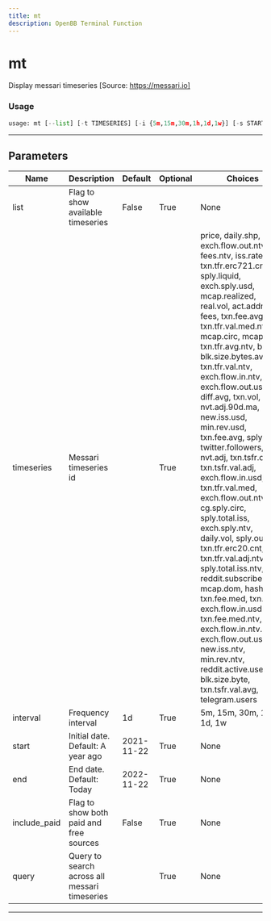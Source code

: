 ```yaml
---
title: mt
description: OpenBB Terminal Function
---
```


# mt

Display messari timeseries [Source: https://messari.io]

### Usage

```python
usage: mt [--list] [-t TIMESERIES] [-i {5m,15m,30m,1h,1d,1w}] [-s START] [-end END] [--include-paid] [-q QUERY [QUERY ...]]
```

---

## Parameters

| Name | Description | Default | Optional | Choices |
| ---- | ----------- | ------- | -------- | ------- |
| list | Flag to show available timeseries | False | True | None |
| timeseries | Messari timeseries id |  | True | price, daily.shp, exch.flow.out.ntv.incl, fees.ntv, iss.rate, txn.tfr.erc721.cnt, sply.liquid, exch.sply.usd, mcap.realized, real.vol, act.addr.cnt, fees, txn.fee.avg.ntv, txn.tfr.val.med.ntv, mcap.circ, mcap.out, txn.tfr.avg.ntv, blk.cnt, blk.size.bytes.avg, txn.tfr.val.ntv, exch.flow.in.ntv, exch.flow.out.usd, diff.avg, txn.vol, nvt.adj.90d.ma, new.iss.usd, min.rev.usd, txn.fee.avg, sply.circ, twitter.followers, nvt.adj, txn.tsfr.cnt, txn.tsfr.val.adj, exch.flow.in.usd, txn.tfr.val.med, exch.flow.out.ntv, cg.sply.circ, sply.total.iss, exch.sply.ntv, daily.vol, sply.out, txn.tfr.erc20.cnt, txn.tfr.val.adj.ntv, sply.total.iss.ntv, reddit.subscribers, mcap.dom, hashrate, txn.fee.med, txn.cnt, exch.flow.in.usd.incl, txn.fee.med.ntv, exch.flow.in.ntv.incl, exch.flow.out.usd.incl, new.iss.ntv, min.rev.ntv, reddit.active.users, blk.size.byte, txn.tsfr.val.avg, telegram.users |
| interval | Frequency interval | 1d | True | 5m, 15m, 30m, 1h, 1d, 1w |
| start | Initial date. Default: A year ago | 2021-11-22 | True | None |
| end | End date. Default: Today | 2022-11-22 | True | None |
| include_paid | Flag to show both paid and free sources | False | True | None |
| query | Query to search across all messari timeseries |  | True | None |
---

